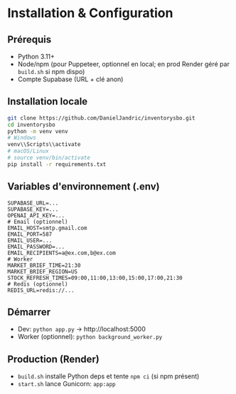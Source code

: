 # Installation & Configuration

## Prérequis
- Python 3.11+
- Node/npm (pour Puppeteer, optionnel en local; en prod Render géré par `build.sh` si npm dispo)
- Compte Supabase (URL + clé anon)

## Installation locale
```bash
git clone https://github.com/DanielJandric/inventorysbo.git
cd inventorysbo
python -m venv venv
# Windows
venv\\Scripts\\activate
# macOS/Linux
# source venv/bin/activate
pip install -r requirements.txt
```

## Variables d'environnement (.env)
```
SUPABASE_URL=...
SUPABASE_KEY=...
OPENAI_API_KEY=...
# Email (optionnel)
EMAIL_HOST=smtp.gmail.com
EMAIL_PORT=587
EMAIL_USER=...
EMAIL_PASSWORD=...
EMAIL_RECIPIENTS=a@ex.com,b@ex.com
# Worker
MARKET_BRIEF_TIME=21:30
MARKET_BRIEF_REGION=US
STOCK_REFRESH_TIMES=09:00,11:00,13:00,15:00,17:00,21:30
# Redis (optionnel)
REDIS_URL=redis://...
```

## Démarrer
- Dev: `python app.py` → http://localhost:5000
- Worker (optionnel): `python background_worker.py`

## Production (Render)
- `build.sh` installe Python deps et tente `npm ci` (si npm présent)
- `start.sh` lance Gunicorn: `app:app`







